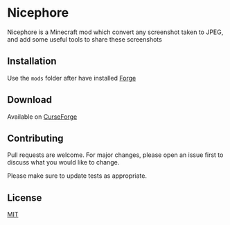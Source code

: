 # Nicephore

Nicephore is a Minecraft mod which convert any screenshot taken to JPEG, and add some useful tools to share these screenshots

## Installation

Use the `mods` folder after have installed [Forge ](http://files.minecraftforge.net/) 


## Download

Available on [CurseForge](https://www.curseforge.com/minecraft/mc-mods/nicephore)

## Contributing
Pull requests are welcome. For major changes, please open an issue first to discuss what you would like to change.

Please make sure to update tests as appropriate.

## License
[MIT](https://choosealicense.com/licenses/mit/)
